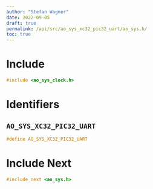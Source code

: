 ```yaml
---
author: "Stefan Wagner"
date: 2022-09-05
draft: true
permalink: /api/src/ao_sys_xc32_pic32_uart/ao_sys.h/
toc: true
---
```


# Include

```c
#include <ao_sys_clock.h>
```

# Identifiers

## `AO_SYS_XC32_PIC32_UART`

```c
#define AO_SYS_XC32_PIC32_UART
```

# Include Next

```c
#include_next <ao_sys.h>
```
